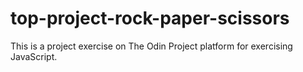 # top-project-rock-paper-scissors
This is a project exercise on The Odin Project platform for exercising JavaScript.
